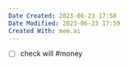 ```yaml
---
Date Created: 2023-06-23 17:58
Date Modified: 2023-06-23 17:59
Created With: mem.ai
---
```



- [ ] check will #money 
